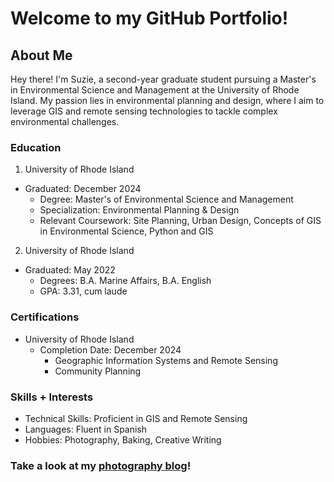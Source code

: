 # Welcome to my GitHub Portfolio!



## About Me


Hey there! I'm Suzie, a second-year graduate student pursuing a Master's in Environmental Science and Management at the University of Rhode Island. My passion lies in environmental planning and design, where I aim to leverage GIS and remote sensing technologies to tackle complex environmental challenges.


### Education
1. University of Rhode Island
- Graduated: December 2024
	- Degree: Master's of Environmental Science and Management
	- Specialization: Environmental Planning & Design
	- Relevant Coursework: Site Planning, Urban Design, Concepts of GIS in Environmental Science, Python and GIS
2. University of Rhode Island
- Graduated: May 2022
	- Degrees: B.A. Marine Affairs, B.A. English
	- GPA: 3.31, cum laude

### Certifications
- University of Rhode Island
	- Completion Date: December 2024
		- Geographic Information Systems and Remote Sensing
		- Community Planning


### Skills + Interests
+ Technical Skills: Proficient in GIS and Remote Sensing
+ Languages: Fluent in Spanish
+ Hobbies: Photography, Baking, Creative Writing



### Take a look at my [photography blog](https://sites.google.com/uri.edu/suziesphotography)!
